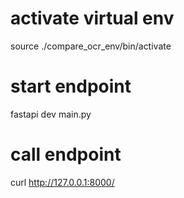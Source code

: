# activate virtual env
source ./compare_ocr_env/bin/activate

# start endpoint
fastapi dev main.py

# call endpoint
curl http://127.0.0.1:8000/
